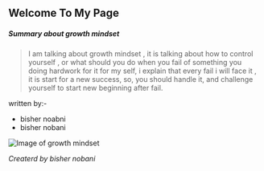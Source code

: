 ## **Welcome To My Page**


##### Summary about growth mindset

> I am talking about growth mindset , it is talking about how to control yourself 
> , or what should you do when you fail of something you doing hardwork for it
> for my self, i explain that every fail i will face it , it is start for a new success,
> so, you should handle it, and challenge yourself to start new beginning after fail.

written by:-

- bisher noabni
- bisher nobani



![Image of growth mindset](https://www.screwtheninetofive.com/wp-content/uploads/2020/01/Blog-Jan-9_-Featured.png)



*Createrd by bisher nobani*